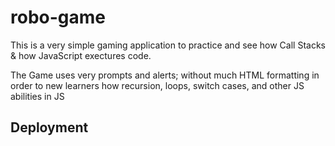# robo-game
This is a very simple gaming application to practice and see how Call Stacks & how 
JavaScript exectures code. 

The Game uses very prompts and alerts; without much HTML formatting in order to 
new learners how recursion, loops, switch cases, and other JS abilities in JS


## Deployment
